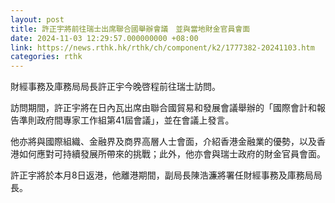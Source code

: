 ```yaml
---
layout: post
title: 許正宇將前往瑞士出席聯合國舉辦會議　並與當地財金官員會面　
date: 2024-11-03 12:29:57.000000000 +08:00
link: https://news.rthk.hk/rthk/ch/component/k2/1777382-20241103.htm
categories: rthk
---
```


財經事務及庫務局局長許正宇今晚啓程前往瑞士訪問。

訪問期間，許正宇將在日內瓦出席由聯合國貿易和發展會議舉辦的「國際會計和報告準則政府間專家工作組第41屆會議」，並在會議上發言。
 
他亦將與國際組織、金融界及商界高層人士會面，介紹香港金融業的優勢，以及香港如何應對可持續發展所帶來的挑戰；此外，他亦會與瑞士政府的財金官員會面。
 
許正宇將於本月8日返港，他離港期間，副局長陳浩濂將署任財經事務及庫務局局長。
